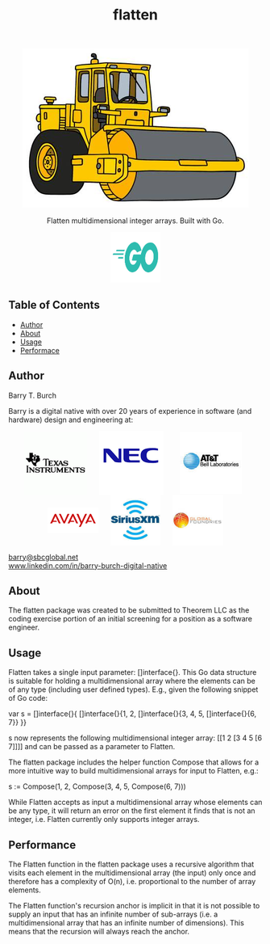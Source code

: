 <h1 align="center"> flatten </h1> <br>
<p align="center">
    <img src="./assets/images/steam-roller.jpg">
</p>

<p align="center">
  Flatten multidimensional integer arrays. Built with Go.
</p>

<p align="center">
    <img src="./assets/images/go-logo.png" height="100" width="100">
</p>

## Table of Contents

- [Author](#author)
- [About](#about)
- [Usage](#usage)
- [Performace](#performance)

## Author
Barry T. Burch<br>

Barry is a digital native with over 20 years of experience in software (and hardware) design and engineering at:

<p align="middle">
    <img src="./assets/images/ti-logo-2.png" align="center" hspace="10">
    <img src="./assets/images/nec-logo-2.png" align="center" hspace="10">
    <img src="./assets/images/att-logo-2.jpeg" align="center" hspace="20">
    <img src="./assets/images/avaya-logo-2.png" width="100" align="center" hspace="10">
    <img src="./assets/images/sxm-logo.jpeg" width="100" align="center" hspace="10">
    <img src="./assets/images/gf-logo.jpeg" width="100" align="center" hspace="10">
</p>

barry@sbcglobal.net<br>
www.linkedin.com/in/barry-burch-digital-native<br>

## About

The flatten package was created to be submitted to Theorem LLC as the coding exercise portion of an initial screening for a position as a software engineer.


## Usage

Flatten takes a single input parameter: []interface{}. This Go data structure is suitable for holding a multidimensional
array where the elements can be of any type (including user defined types). E.g., given the following snippet of Go code:

var s = []interface{}{ []interface{}{1, 2, []interface{}{3, 4, 5, []interface{}{6, 7}} }}

s now represents the following multidimensional integer array: [[1 2 [3 4 5 [6 7]]]] and can be passed as a parameter
to Flatten.

The flatten package includes the helper function Compose that allows for a more intuitive way to build 
multidimensional arrays for input to Flatten, e.g.:

s := Compose(1, 2, Compose(3, 4, 5, Compose(6, 7)))

While Flatten accepts as input a multidimensional array whose elements can be any type, it will return an error
on the first element it finds that is not an integer, i.e. Flatten currently only supports integer arrays.

## Performance
The Flatten function in the flatten package uses a recursive algorithm that visits each element in the multidimensional array (the input) only once and therefore has a complexity of O(n), i.e. proportional to the number of array elements.

The Flatten function's recursion anchor is implicit in that it is not possible to supply an input that has an 
infinite number of sub-arrays (i.e. a multidimensional array that has an infinite number of dimensions). This means
that the recursion will always reach the anchor.

